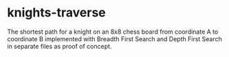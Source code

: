 # knights-traverse
The shortest path for a knight on an 8x8 chess board from coordinate A to coordinate B implemented with Breadth First Search and Depth First Search in separate files as proof of concept.
